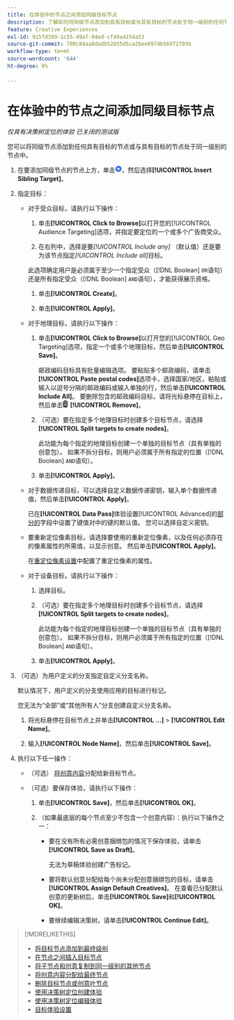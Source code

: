 ```yaml
---
title: 在体验中的节点之间添加同级目标节点
description: 了解如何将同级节点添加到具有目标或与具有目标的节点处于同一级别的任何节点。
feature: Creative Experiences
exl-id: 915fd399-1c55-49af-94ed-cf49a4154a53
source-git-commit: 780c84aa8dadb52b55d5ca2bee6974b56972793b
workflow-type: tm+mt
source-wordcount: '644'
ht-degree: 0%

---
```


# 在体验中的节点之间添加同级目标节点

*仅具有决策树定位的体验*
*已关闭的测试版*

您可以将同级节点添加到任何具有目标的节点或与具有目标的节点处于同一级别的节点中。

<!-- 1. Open the decision tree:


In a new experience


In an existing experience,
 -->

1. 在要添加同级节点的节点上方，单击![添加](/help/creative/assets/add.png "添加")，然后选择&#x200B;**[!UICONTROL Insert Sibling Target]**。

1. 指定目标：

   * 对于受众目标，请执行以下操作：

      1. 单击&#x200B;**[!UICONTROL Click to Browse]**&#x200B;以打开您的[!UICONTROL Audience Targeting]选项，并指定要定位的一个或多个广告商受众。

      1. 在右列中，选择是要&#x200B;*[!UICONTROL Include any]* （默认值）还是要为该节点指定&#x200B;*[!UICONTROL Include all]*&#x200B;目标。

     此选项确定用户是必须属于至少一个指定受众（[!DNL Boolean] `OR`语句）还是所有指定受众（[!DNL Boolean] `AND`语句），才能获得展示资格。

      1. 单击&#x200B;**[!UICONTROL Create]**。

      1. 单击&#x200B;**[!UICONTROL Apply]**。

   * 对于地理目标，请执行以下操作：

      1. 单击&#x200B;**[!UICONTROL Click to Browse]**&#x200B;以打开您的[!UICONTROL Geo Targeting]选项，指定一个或多个地理目标，然后单击&#x200B;**[!UICONTROL Save]**。

         邮政编码目标具有批量编辑选项。 要粘贴多个邮政编码，请单击&#x200B;**[!UICONTROL Paste postal codes]**&#x200B;选项卡，选择国家/地区，粘贴或输入以逗号分隔的邮政编码或输入单独的行，然后单击&#x200B;**[!UICONTROL Include All]**。 要删除包含的邮政编码目标，请将光标悬停在目标上，然后单击![删除](/help/creative/assets/delete.png "删除") **[!UICONTROL Remove]**。

      1. （可选）要在指定多个地理目标时创建多个目标节点，请选择&#x200B;**[!UICONTROL Split targets to create nodes]**。

         此功能为每个指定的地理目标创建一个单独的目标节点（具有单独的创意包）。 如果不拆分目标，则用户必须属于所有指定的位置（[!DNL Boolean] `AND`语句）。

      1. 单击&#x200B;**[!UICONTROL Apply]**。

   * 对于数据传递目标，可以选择自定义数据传递密钥，输入单个数据传递值，然后单击&#x200B;**[!UICONTROL Apply]**。

     已在&#x200B;**[!UICONTROL Data Pass]**&#x200B;体验设置[!UICONTROL Advanced]的[部分的](experience-settings-targeting.md)字段中设置了键值对中的键的默认值。 您可以选择自定义密钥。

   * 要重新定位像素目标，请选择要使用的重新定位像素，以及任何必须存在的像素属性的所需值，以显示创意。 然后单击&#x200B;**[!UICONTROL Apply]**。

     在[重定位像素设置](/help/creative/pixels/retargeting-pixel-manage.md)中配置了重定位像素的属性。

   * 对于设备目标，请执行以下操作：

      1. 选择目标。

      1. （可选）要在指定多个地理目标时创建多个目标节点，请选择&#x200B;**[!UICONTROL Split targets to create nodes]**。

         此功能为每个指定的地理目标创建一个单独的目标节点（具有单独的创意包）。 如果不拆分目标，则用户必须属于所有指定的位置（[!DNL Boolean] `AND`语句）。

      1. 单击&#x200B;**[!UICONTROL Apply]**。

1. （可选）为用户定义的分支指定自定义分支名称。

   默认情况下，用户定义的分支使用应用的目标进行标记。

   您无法为“全部”或“其他所有人”分支创建自定义分支名称。

   1. 将光标悬停在目标节点上并单击&#x200B;**[!UICONTROL ...]** > **[!UICONTROL Edit Name]**。

   1. 输入&#x200B;**[!UICONTROL Node Name]**，然后单击&#x200B;**[!UICONTROL Save]**。

1. 执行以下任一操作：

   * （可选） [将创意内容](experience-assign-creative-bundles.md)分配给新目标节点。

   * （可选）要保存体验，请执行以下操作：

      1. 单击&#x200B;**[!UICONTROL Save]**，然后单击&#x200B;**[!UICONTROL OK]**。

      1. （如果最底层的每个节点至少不包含一个创意内容）：执行以下操作之一：

         * 要在没有所有必需创意捆绑包的情况下保存体验，请单击&#x200B;**[!UICONTROL Save as Draft]**。

           无法为草稿体验创建广告标记。

         * 要将默认创意分配给每个尚未分配创意捆绑包的目标，请单击&#x200B;**[!UICONTROL Assign Default Creatives]**。 在查看已分配默认创意的更新树后，单击&#x200B;**[!UICONTROL Save]**&#x200B;和&#x200B;**[!UICONTROL OK]**。

         * 要继续编辑决策树，请单击&#x200B;**[!UICONTROL Continue Edit]**。

>[!MORELIKETHIS]
>
>* [将目标节点添加到最终级别](experience-target-node-add-final.md)
>* [在节点之间插入目标节点](experience-target-node-add-inner.md)
>* [将子节点和创意复制到同一级别的其他节点](experience-target-node-copy.md)
>* [将创意内容分配给最终节点](experience-assign-creative-bundles.md)
>* [删除目标节点或创意叶节点](/help/creative/experiences/experience-target-node-delete.md)
>* [使用决策树定位创建体验](experience-create-targeting.md)
>* [使用决策树定位编辑体验](experience-edit-targeting.md)
>* [目标体验设置](experience-settings-targeting.md)
